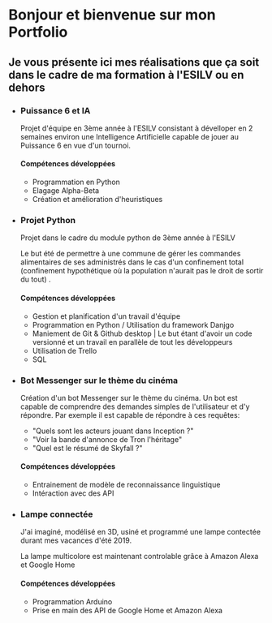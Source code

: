 <h1>Bonjour et bienvenue sur mon Portfolio</h1>
		<h2>Je vous présente ici mes réalisations que ça soit dans le cadre de ma formation à l'ESILV ou en dehors</h2>
		<ul>
			<li><h3>Puissance 6 et IA</h3>
				<p>Projet d'équipe en 3ème année à l'ESILV consistant à dévelloper en 2 semaines environ une Intelligence Artificielle capable de jouer au Puissance 6 en vue d'un tournoi.
					<h4>Compétences développées</h4>
					<ul>
						<li>Programmation en Python</li>
						<li>Elagage Alpha-Beta</li>
						<li>Création  et amélioration d'heuristiques</li>
					</ul>
				</p>
			</li>
			<li><h3>Projet Python</h3>
				<p>Projet dans le cadre du module python de 3ème année à l'ESILV</p>
				<p>Le but été de permettre à une commune de gérer les commandes alimentaires de ses administrés dans le cas d'un confinement total (confinement hypothétique où la population n'aurait pas le droit de sortir du tout) .</p>
					<h4>Compétences développées</h4>
					<ul>
						<li>Gestion et planification d'un travail d'équipe</li>
						<li>Programmation en Python / Utilisation du  framework Danjgo</li>
						<li>Maniement de Git & Github desktop | Le but étant d'avoir un code versionné et un travail en parallèle de tout les développeurs</li>
						<li>Utilisation de Trello</li>
						<li>SQL</li>
					</ul>
				</p>
			</li>
			<li><h3>Bot Messenger sur le thème du cinéma</h3>
				<p>Création d'un bot Messenger sur le thème du cinéma. Un bot est capable de comprendre des demandes simples de l'utilisateur et d'y répondre.
					Par exemple il est capable de répondre à ces requêtes:
					<ul class="tiret">
						<li>"Quels sont les acteurs jouant dans Inception ?"</li>
						<li>"Voir la bande d'annonce de Tron l'héritage"</li>
						<li>"Quel est le résumé de Skyfall ?"</li>
					</ul>
					<h4>Compétences développées</h4>
					<ul>
						<li>Entrainement de modèle de reconnaissance linguistique</li>
						<li>Intéraction avec des API</li>
					</ul>
				</p>
			</li>
			<li><h3>Lampe connectée</h3>
				<p>J'ai imaginé, modélisé en 3D, usiné et programmé une lampe contectée durant mes vacances d'été 2019.</p>
				<p>La lampe multicolore est maintenant controlable grâce à Amazon Alexa et Google Home</p>
					<h4>Compétences développées</h4>
					<ul>
						<li>Programmation Arduino</li>
						<li>Prise en main des API de Google Home et Amazon Alexa</li>
					</ul>
				</p>
			</li>
		</ul>
